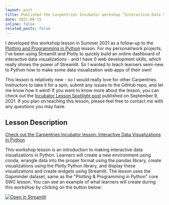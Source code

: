 ```yaml
---
layout: post
title: Published the Carpentries Incubator workshop "Interactive Data Visualizations in Python"
date: 2021-08-15
inline: false
related_posts: false
---
```


I developed this workshop lesson in Summer 2021 as a follow-up to the [Plotting and Programming in Python](http://swcarpentry.github.io/python-novice-gapminder/) lesson. For my personal/work projects, I've been using Streamlit and Plotly to quickly build an online dashboard of interactive data visualizations - and I have 0 web development skills, which really shows the power of Streamlit. So I wanted to teach learners semi-new to Python how to make some data visualization web apps of their own!

This lesson is relatively new - so I would really love for other Carpentries Instructors to take it for a spin, submit any issues to the GitHub repo, and let me know how it went! If you want to know more about the lesson, you can check out the [Incubator Lesson Spotlight post](https://carpentries.org/blog/2021/09/incubator-lesson-data-visualization-python/) published on September 9, 2021. If you plan on teaching this lesson, please feel free to contact me with any questions you may have.

## Lesson Description

[Check out the Carpentries Incubator lesson: Interactive Data Visualizations in Python](https://carpentries-incubator.github.io/python-interactive-data-visualizations/)

This workshop lesson is an introduction to making interactive data visualizations in Python. Learners will create a new environment using conda, wrangle data into the proper format using the pandas library, create visualizations using the Plotly Python library, and display these visualizations and create widgets using Streamlit. The lesson uses the Gapminder dataset, same as the "Plotting & Programming in Python" core SWC lesson. You can see an example of what learners will create during this workshop by clicking on the button below:

[![Open in Streamlit](https://static.streamlit.io/badges/streamlit_badge_black_white.svg)](https://share.streamlit.io/jenna-jordan/interact-with-gapminder-data-app/main/app.py)